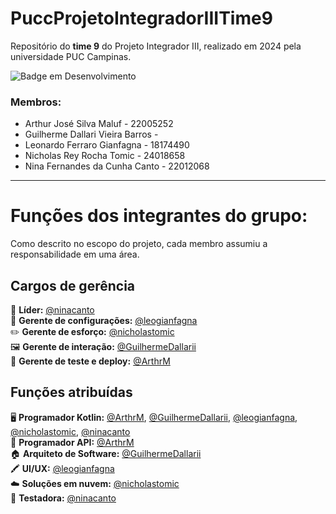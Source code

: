 # PuccProjetoIntegradorIIITime9
Repositório do **time 9** do Projeto Integrador III, realizado em 2024 pela universidade PUC Campinas.

![Badge em Desenvolvimento](http://img.shields.io/static/v1?label=STATUS&message=EM%20DESENVOLVIMENTO&color=GREEN&style=for-the-badge)

### Membros:
- Arthur José Silva Maluf - 22005252
- Guilherme Dallari Vieira Barros - 
- Leonardo Ferraro Gianfagna - 18174490
- Nicholas Rey Rocha Tomic - 24018658
- Nina Fernandes da Cunha Canto - 22012068
---------------------------------
# Funções dos integrantes do grupo:
Como descrito no escopo do projeto, cada membro assumiu a responsabilidade em uma área.

## Cargos de gerência
🧠 **Líder:** [@ninacanto](https://github.com/ninacanto) <br>
📂 **Gerente de configurações:** [@leogianfagna](https://github.com/leogianfagna) <br>
✏️ **Gerente de esforço:** [@nicholastomic](https://github.com/nicholastomic) <br>
🖼️ **Gerente de interação:** [@GuilhermeDallarii](https://github.com/GuilhermeDallarii) <br>
💾 **Gerente de teste e deploy:** [@ArthrM](https://github.com/ArthrM) <br>

## Funções atribuídas
🖥️ **Programador Kotlin:** [@ArthrM](https://github.com/ArthrM), [@GuilhermeDallarii](https://github.com/GuilhermeDallarii), [@leogianfagna](https://github.com/leogianfagna), [@nicholastomic](https://github.com/nicholastomic), [@ninacanto](https://github.com/ninacanto) <br>
📶 **Programador API:** [@ArthrM](https://github.com/ArthrM) <br>
🏠 **Arquiteto de Software:** [@GuilhermeDallarii](https://github.com/GuilhermeDallarii) <br>
🖍️ **UI/UX:** [@leogianfagna](https://github.com/leogianfagna) <br>
☁️ **Soluções em nuvem:** [@nicholastomic](https://github.com/nicholastomic) <br>
🥽 **Testadora:** [@ninacanto](https://github.com/ninacanto) <br>
